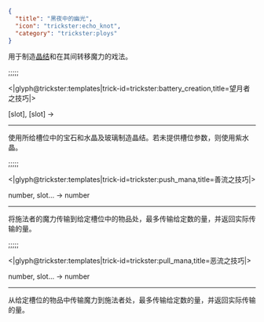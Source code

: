 ```json
{
  "title": "黑夜中的幽光",
  "icon": "trickster:echo_knot",
  "category": "trickster:ploys"
}
```

用于制造[晶结](^trickster:items/knots)和在其间转移魔力的戏法。

;;;;;

<|glyph@trickster:templates|trick-id=trickster:battery_creation,title=望月者之技巧|>

[slot], [slot] ->

---

使用所给槽位中的宝石和水晶及玻璃制造晶结。若未提供槽位参数，则使用紫水晶。

;;;;;

<|glyph@trickster:templates|trick-id=trickster:push_mana,title=善流之技巧|>

number, slot... -> number

---

将施法者的魔力传输到给定槽位中的物品处，最多传输给定数的量，并返回实际传输的量。

;;;;;

<|glyph@trickster:templates|trick-id=trickster:pull_mana,title=恶流之技巧|>

number, slot... -> number

---

从给定槽位的物品中传输魔力到施法者处，最多传输给定数的量，并返回实际传输的量。
